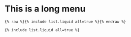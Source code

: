 # This is a long menu

```
{% raw %}{% include list.liquid all=true %}{% endraw %}

{% include list.liquid all=true %}
```


